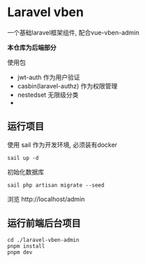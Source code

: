 # Laravel vben

一个基础laravel框架组件, 配合vue-vben-admin

**本仓库为后端部分**

使用包

- jwt-auth 作为用户验证
- casbin(laravel-authz) 作为权限管理
- nestedset 无限级分类
- 

## 运行项目

使用 sail 作为开发环境, 必须装有docker

```shell
sail up -d
```

初始化数据库

```shell
sail php artisan migrate --seed
```

浏览 http://localhost/admin

## 运行前端后台项目

```shell
cd ./laravel-vben-admin
pnpm install
pnpm dev
```
